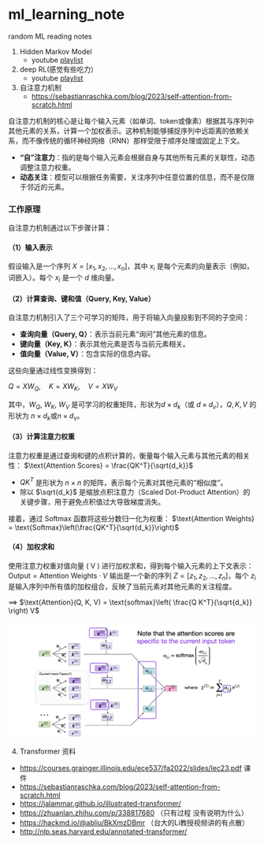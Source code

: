 # ml_learning_note
random ML reading notes
1. Hidden Markov Model
    - youtube [playlist](https://www.youtube.com/playlist?list=PLix7MmR3doRo3NGNzrq48FItR3TDyuLCo)
2. deep RL(感觉有些吃力）
    - youtube [playlist](https://www.youtube.com/watch?v=2GwBez0D20A&list=PLwRJQ4m4UJjNymuBM9RdmB3Z9N5-0IlY0)
3. 自注意力机制
    - https://sebastianraschka.com/blog/2023/self-attention-from-scratch.html

自注意力机制的核心是让每个输入元素（如单词、token或像素）根据其与序列中其他元素的关系，计算一个加权表示。这种机制能够捕捉序列中远距离的依赖关系，而不像传统的循环神经网络（RNN）那样受限于顺序处理或固定上下文。

- **“自”注意力**：指的是每个输入元素会根据自身与其他所有元素的关联性，动态调整注意力权重。
- **动态关注**：模型可以根据任务需要，关注序列中任意位置的信息，而不是仅限于邻近的元素。

### **工作原理**
自注意力机制通过以下步骤计算：

#### （1）**输入表示**
假设输入是一个序列 $X = [x_1, x_2, ..., x_n]$，其中 $x_i$ 是每个元素的向量表示（例如，词嵌入）。每个 $x_i$ 是一个 $d$ 维向量。

#### （2）**计算查询、键和值（Query, Key, Value）**
自注意力机制引入了三个可学习的矩阵，用于将输入向量投影到不同的子空间：
- **查询向量（Query, Q）**：表示当前元素“询问”其他元素的信息。
- **键向量（Key, K）**：表示其他元素是否与当前元素相关。
- **值向量（Value, V）**：包含实际的信息内容。

这些向量通过线性变换得到：

$Q = XW_Q, \quad K = XW_K, \quad V = XW_V$

其中，$W_Q$, $W_K$, $W_V$ 是可学习的权重矩阵，形状为$d \times d_k$（或 $d \times d_v$），$Q, K, V$ 的形状为 $n \times d_k$或$n \times d_v$。

#### （3）**计算注意力权重**
注意力权重是通过查询和键的点积计算的，衡量每个输入元素与其他元素的相关性：
$\text{Attention Scores} = \frac{QK^T}{\sqrt{d_k}}$
- $QK^T$  是形状为 $n \times n$ 的矩阵，表示每个元素对其他元素的“相似度”。
- 除以 $\sqrt{d_k}$ 是缩放点积注意力（Scaled Dot-Product Attention）的关键步骤，用于避免点积值过大导致梯度消失。

接着，通过 Softmax 函数将这些分数归一化为权重：
$\text{Attention Weights} = \text{Softmax}\left(\frac{QK^T}{\sqrt{d_k}}\right)$

#### （4）**加权求和**
使用注意力权重对值向量 \( V \) 进行加权求和，得到每个输入元素的上下文表示：
$\text{Output} = \text{Attention Weights} \cdot V$
输出是一个新的序列 $Z = [z_1, z_2, ..., z_n]$，每个 $z_i$ 是输入序列中所有值的加权组合，反映了当前元素对其他元素的关注程度。

==> $\text{Attention}(Q, K, V) = \text{softmax}\left( \frac{Q K^T}{\sqrt{d_k}} \right) V$

![diag](./image/self-attention.png)

4. Transformer 资料
- https://courses.grainger.illinois.edu/ece537/fa2022/slides/lec23.pdf 课件
- https://sebastianraschka.com/blog/2023/self-attention-from-scratch.html
- https://jalammar.github.io/illustrated-transformer/
- https://zhuanlan.zhihu.com/p/338817680 （只有过程 没有说明为什么）
- https://hackmd.io/@abliu/BkXmzDBmr （台大的Li教授视频讲的有点散）
- http://nlp.seas.harvard.edu/annotated-transformer/